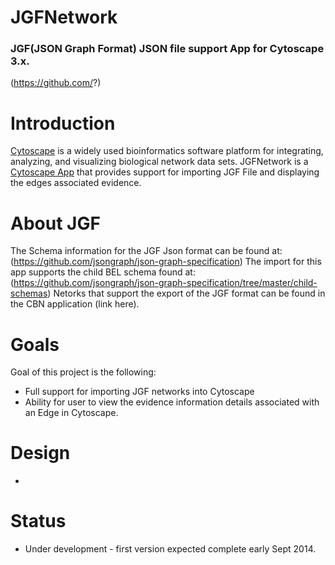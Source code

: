 # JGFNetwork
### JGF(JSON Graph Format) JSON file support App for Cytoscape 3.x.
(https://github.com/?)


Introduction
====

[Cytoscape](http://www.cytoscape.org/) is a widely used bioinformatics software platform for integrating, analyzing, and visualizing biological network data sets.  JGFNetwork is a [Cytoscape App](http://apps.cytoscape.org/) that provides support for importing JGF File and displaying the edges associated evidence.

About JGF
====

The Schema information for the JGF Json format can be found at: (https://github.com/jsongraph/json-graph-specification)
The import for this app supports the child BEL schema found at: (https://github.com/jsongraph/json-graph-specification/tree/master/child-schemas)
Netorks that support the export of the JGF format can be found in the CBN application (link here).


Goals
====
Goal of this project is the following:

* Full support for importing JGF networks into Cytoscape
* Ability for user to view the evidence information details associated with an Edge in Cytoscape.

Design
====
* 

Status
====
* Under development - first version expected complete early Sept 2014.
